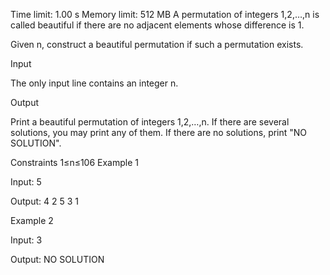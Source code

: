 Time limit: 1.00 s Memory limit: 512 MB
A permutation of integers 1,2,…,n is called beautiful if there are no adjacent elements whose difference is 1.

Given n, construct a beautiful permutation if such a permutation exists.

Input

The only input line contains an integer n.

Output

Print a beautiful permutation of integers 1,2,…,n. If there are several solutions, you may print any of them. If there are no solutions, print "NO SOLUTION".

Constraints
1≤n≤106
Example 1

Input:
5

Output:
4 2 5 3 1

Example 2

Input:
3

Output:
NO SOLUTION